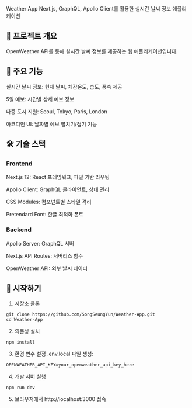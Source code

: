Weather App
Next.js, GraphQL, Apollo Client를 활용한 실시간 날씨 정보 애플리케이션

## 🌟 프로젝트 개요
OpenWeather API를 통해 실시간 날씨 정보를 제공하는 웹 애플리케이션입니다.

## 🚀 주요 기능
실시간 날씨 정보: 현재 날씨, 체감온도, 습도, 풍속 제공

5일 예보: 시간별 상세 예보 정보

다중 도시 지원: Seoul, Tokyo, Paris, London

아코디언 UI: 날짜별 예보 펼치기/접기 기능

## 🛠️ 기술 스택
### Frontend
Next.js 12: React 프레임워크, 파일 기반 라우팅

Apollo Client: GraphQL 클라이언트, 상태 관리

CSS Modules: 컴포넌트별 스타일 격리

Pretendard Font: 한글 최적화 폰트

### Backend
Apollo Server: GraphQL 서버

Next.js API Routes: 서버리스 함수

OpenWeather API: 외부 날씨 데이터

## 🚀 시작하기

1. 저장소 클론
   
```
git clone https://github.com/SongSeungYun/Weather-App.git
cd Weather-App
```

2. 의존성 설치
   
```
npm install
```

3. 환경 변수 설정
.env.local 파일 생성:

```
OPENWEATHER_API_KEY=your_openweather_api_key_here
```

4. 개발 서버 실행
```
npm run dev
```

5. 브라우저에서 http://localhost:3000 접속
